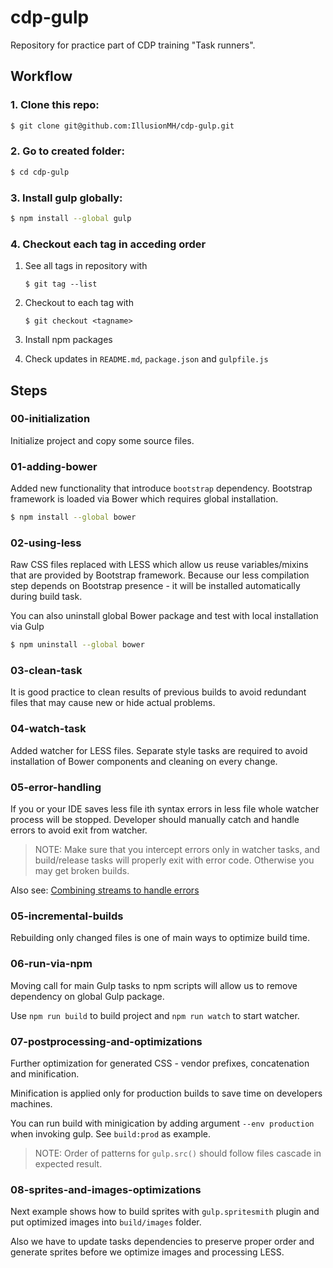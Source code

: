 # cdp-gulp
Repository for practice part of CDP training "Task runners".

## Workflow

### 1. Clone this repo:

```sh
$ git clone git@github.com:IllusionMH/cdp-gulp.git
```
### 2. Go to created folder:

```sh
$ cd cdp-gulp
```

### 3. Install gulp globally:

```sh
$ npm install --global gulp
```

### 4. Checkout each tag in acceding order

1. See all tags in repository with

    ```
    $ git tag --list
    ```

1. Checkout to each tag with

    ```
    $ git checkout <tagname>
    ```

1. Install npm packages

1. Check updates in `README.md`, `package.json` and `gulpfile.js`

## Steps

### 00-initialization

Initialize project and copy some source files.

### 01-adding-bower

Added new functionality that introduce `bootstrap` dependency.
Bootstrap framework is loaded via Bower which requires global installation.

```sh
$ npm install --global bower
```

### 02-using-less

Raw CSS files replaced with LESS which allow us reuse variables/mixins that are provided by Bootstrap framework.
Because our less compilation step depends on Bootstrap presence - it will be installed automatically during build task.

You can also uninstall global Bower package and test with local installation via Gulp

```sh
$ npm uninstall --global bower
```

### 03-clean-task

It is good practice to clean results of previous builds to avoid redundant files that may cause new or hide actual problems.

### 04-watch-task

Added watcher for LESS files. Separate style tasks are required to avoid installation of Bower components and cleaning on every change.

### 05-error-handling

If you or your IDE saves less file ith syntax errors in less file whole watcher process will be stopped.
Developer should manually catch and handle errors to avoid exit from watcher.

> NOTE: Make sure that you intercept errors only in watcher tasks, and build/release tasks will properly exit with error code.
Otherwise you may get broken builds.

Also see: [Combining streams to handle errors](http://gulpjs.org/recipes/combining-streams-to-handle-errors.html)

### 05-incremental-builds

Rebuilding only changed files is one of main ways to optimize build time.

### 06-run-via-npm

Moving call for main Gulp tasks to npm scripts will allow us to remove dependency on global Gulp package.

Use `npm run build` to build project and `npm run watch` to start watcher.

### 07-postprocessing-and-optimizations

Further optimization for generated CSS - vendor prefixes, concatenation and minification.

Minification is applied only for production builds to save time on developers machines.

You can run build with minigication by adding argument `--env production` when invoking gulp. See `build:prod` as example.

> NOTE: Order of patterns for `gulp.src()` should follow files cascade in expected result.

### 08-sprites-and-images-optimizations

Next example shows how to build sprites with `gulp.spritesmith` plugin and put optimized images into `build/images` folder.

Also we have to update tasks dependencies to preserve proper order and generate sprites before we optimize images and processing LESS.

